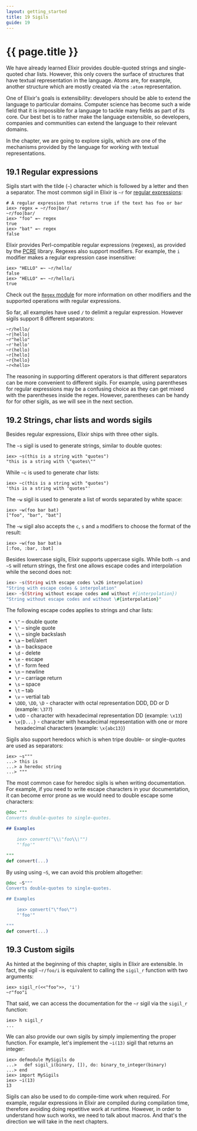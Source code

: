 ```yaml
---
layout: getting_started
title: 19 Sigils
guide: 19
---
```


# {{ page.title }}

We have already learned Elixir provides double-quoted strings and single-quoted char lists. However, this only covers the surface of structures that have textual representation in the language. Atoms are, for example, another structure which are mostly created via the `:atom` representation.

One of Elixir's goals is extensibility: developers should be able to extend the language to particular domains. Computer science has become such a wide field that it is impossible for a language to tackle many fields as part of its core. Our best bet is to rather make the language extensible, so developers, companies and communities can extend the language to their relevant domains.

In the chapter, we are going to explore sigils, which are one of the mechanisms provided by the language for working with textual representations.

## 19.1 Regular expressions

Sigils start with the tilde (`~`) character which is followed by a letter and then a separator. The most common sigil in Elixir is `~r` for [regular expressions](https://en.wikipedia.org/wiki/Regular_Expressions):

```iex
# A regular expression that returns true if the text has foo or bar
iex> regex = ~r/foo|bar/
~r/foo|bar/
iex> "foo" =~ regex
true
iex> "bat" =~ regex
false
```

Elixir provides Perl-compatible regular expressions (regexes), as provided by the [PCRE](http://www.pcre.org/) library. Regexes also support modifiers. For example, the `i` modifier makes a regular expression case insensitive:

```iex
iex> "HELLO" =~ ~r/hello/
false
iex> "HELLO" =~ ~r/hello/i
true
```

Check out the [`Regex` module](/docs/stable/Regex.html) for more information on other modifiers and the supported operations with regular expressions.

So far, all examples have used `/` to delimit a regular expression. However sigils support 8 different separators:

```
~r/hello/
~r|hello|
~r"hello"
~r'hello'
~r(hello)
~r[hello]
~r{hello}
~r<hello>
```

The reasoning in supporting different operators is that different separators can be more convenient to different sigils. For example, using parentheses for regular expressions may be a confusing choice as they can get mixed with the parentheses inside the regex. However, parentheses can be handy for for other sigils, as we will see in the next section.

## 19.2 Strings, char lists and words sigils

Besides regular expressions, Elixir ships with three other sigils.

The `~s` sigil is used to generate strings, similar to double quotes:

```iex
iex> ~s(this is a string with "quotes")
"this is a string with \"quotes\""
```

While `~c` is used to generate char lists:

```iex
iex> ~c(this is a string with "quotes")
'this is a string with "quotes"'
```

The `~w` sigil is used to generate a list of words separated by white space:

```iex
iex> ~w(foo bar bat)
["foo", "bar", "bat"]
```

The `~w` sigil also accepts the `c`, `s` and `a` modifiers to choose the format of the result:

```iex
iex> ~w(foo bar bat)a
[:foo, :bar, :bat]
```

Besides lowercase sigils, Elixir supports uppercase sigils. While both `~s` and `~S` will return strings, the first one allows escape codes and interpolation while the second does not:

```elixir
iex> ~s(String with escape codes \x26 interpolation)
"String with escape codes & interpolation"
iex> ~S(String without escape codes and without #{interpolation})
"String without escape codes and without \#{interpolation}"
```

The following escape codes applies to strings and char lists:

* `\"` – double quote
* `\'` – single quote
* `\\` – single backslash
* `\a` – bell/alert
* `\b` – backspace
* `\d` - delete
* `\e` - escape
* `\f` - form feed
* `\n` – newline
* `\r` – carriage return
* `\s` – space
* `\t` – tab
* `\v` – vertial tab
* `\DDD`, `\DD`, `\D` - character with octal representation DDD, DD or D (example: `\377`)
* `\xDD`	- character with hexadecimal representation DD (example: `\x13`)
* `\x{D...}` -	character with hexadecimal representation with one or more hexadecimal characters (example: `\x{abc13}`)

Sigils also support heredocs which is when tripe double- or single-quotes are used as separators:

```iex
iex> ~s"""
...> this is
...> a heredoc string
...> """
```

The most common case for heredoc sigils is when writing documentation. For example, if you need to write escape characters in your documentation, it can become error prone as we would need to double escape some characters:

```elixir
@doc """
Converts double-quotes to single-quotes.

## Examples

    iex> convert("\\\"foo\\\"")
    "'foo'"

"""
def convert(...)
```

By using using `~S`, we can avoid this problem altogether:

```elixir
@doc ~S"""
Converts double-quotes to single-quotes.

## Examples

    iex> convert("\"foo\"")
    "'foo'"

"""
def convert(...)
```

## 19.3 Custom sigils

As hinted at the beginning of this chapter, sigils in Elixir are extensible. In fact, the sigil `~r/foo/i` is equivalent to calling the `sigil_r` function with two arguments:

```iex
iex> sigil_r(<<"foo">>, 'i')
~r"foo"i
```

That said, we can access the documentation for the `~r` sigil via the `sigil_r` function:

```iex
iex> h sigil_r
...
```

We can also provide our own sigils by simply implementing the proper function. For example, let's implement the `~i(13)` sigil that returns an integer:

```iex
iex> defmodule MySigils do
...>   def sigil_i(binary, []), do: binary_to_integer(binary)
...> end
iex> import MySigils
iex> ~i(13)
13
```

Sigils can also be used to do compile-time work when required. For example, regular expressions in Elixir are compiled during compilation time, therefore avoiding doing repetitive work at runtime. However, in order to understand how such works, we need to talk about macros. And that's the direction we will take in the next chapters.
